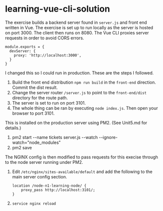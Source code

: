 # learning-vue-cli-solution

The exercise builds a backend server found in `server.js` and front end written in Vue. The exercise is
set up to run locally as the server is hosted on port 3000. The client then runs on 8080. The Vue CLI
proxies server requests in order to avoid CORS errors.

```
module.exports = {
  devServer: {
    proxy: 'http://localhost:3000',
  }
}
```

I changed this so I could run in production. These are the steps I followed.

1. Build the front end distribution `npm run build` in the `front-end` direction. Commit the dist result.
1. Change the server router `/server.js` to point to the `front-end/dist` directory for the route path.
1. The server is set to run on port 3101.
1. The whole thing can be ran by executing `node index.js`. Then open your browser to port 3101.

This is installed on the production server using PM2. (See Unit5.md for details.)

1. pm2 start --name tickets server.js --watch --ignore-watch="node_modules"
1. pm2 save

The NGINX config is then modified to pass requests for this execise through to the node server running under PM2.

1. Edit `/etc/nginx/sites-available/default` and add the following to the main server config section.
   ```
   location /node-n1-learning-node/ {
       proxy_pass http://localhost:3101/;
   }
   ```
1. `service nginx reload`
